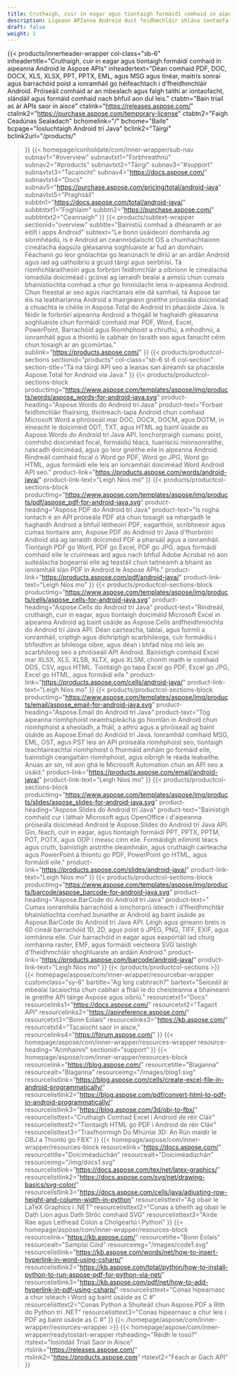 ```yaml
---
title: Cruthaigh, cuir in eagar agus tiontaigh formáidí comhaid in aipeanna Android
description: Ligeann APIanna Android duit feidhmchláir shlána iontaofa a fhorbairt le haghaidh Android chun PDFanna, doiciméid focal, scarbhileoga, láithreoireachtaí, barrachóid agus ríomhphoist a phróiseáil.
draft: false
weight: 1
---
```

{{< products/innerheader-wrapper col-class="sb-6"
  inheadertitle="Cruthaigh, cuir in eagar agus tiontaigh formáidí comhaid in aipeanna Android le Aspose APIs"
  inheadertext="Déan comhaid PDF, DOC, DOCX, XLS, XLSX, PPT, PPTX, EML, agus MSG agus línéar, maitrís sonraí agus barrachóid poist a ionramháil go héifeachtach i d’fheidhmchláir Android. Próiseáil comhaid ar an mbealach agus faigh taithí ar iontaofacht, slándáil agus formáid comhaid nach bhfuil aon dul leis."
  ctabtn="Bain triail as ár APIs saor in aisce"
  ctalink="https://releases.aspose.com/"
  ctalink2="https://purchase.aspose.com/temporary-license"
  ctabtn2="Faigh Ceadúnas Sealadach"
  bchomelink="/"
  bchome="Baile"
  bcpage="Íosluchtaigh Android trí Java"
  bclink2="Táirgí"
  bclink2url="/products/"
>}}
  {{< homepage/conholdate/com/inner-wrapper/sub-nav 
subnav1="#overview"
subnavtxt1="Forbhreathnú" 
subnav2="#products"
subnavtxt2="Táirgí" 
subnav3="#support"
subnavtxt3="Tacaíocht" 
subnav4="https://docs.aspose.com/"
subnavtxt4="Docs" 
subnav5="https://purchase.aspose.com/pricing/total/android-java"
subnavtxt5="Praghsáil" 
subbtn1="https://docs.aspose.com/total/android-java/"
subbtntxt1="Foghlaim"
subbtn2="https://purchase.aspose.com/"
subbtntxt2="Ceannaigh"
>}}
   {{< products/subtext-wrapper
   sectionid="overview" 
   subtitle="Bainistiú comhad a dhéanamh ar an eitilt i apps Android"
   subtext="Le bonn úsáideoirí domhanda ag síormhéadú, is é Android an ceannródaíocht OS a chumhachtaíonn cineálacha éagsúla gléasanna soghluaiste ar fud an domhain. Féachann go leor gnólachtaí go leanúnach le díriú ar an ardán Android agus iad ag uathoibriú a gcuid táirgí agus seirbhísí. Tá ríomhchláraitheoirí agus forbróirí feidhmchlár a oibríonn le cineálacha iomadúla doiciméad i gcónaí ag iarraidh bealaí a aimsiú chun cumais bhainistíochta comhad a chur go hinniúlacht lena n-aipeanna Android. Chun freastal ar seo agus riachtanais eile dá samhail, tá Aspose tar éis na leabharlanna Android a thairgeann gnéithe próiseála doiciméad a chuachta le chéile in Aspose.Total do Android trí phacáiste Java. Is féidir le forbróirí aipeanna Android a thógáil le haghaidh gléasanna soghluaiste chun formáidí comhaid mar PDF, Word, Excel, PowerPoint, Barrachóid agus Ríomhphoist a chruthú, a mhodhnú, a ionramháil agus a thiontú le cabhair ón tsraith seo agus fanacht céim chun tosaigh ar an gcomórtas."
   sublink="https://products.aspose.com/"
>}} 
{{< products/productcol-sections
sectionid="products" 
col-class="sb-6 st-6 col-section"
section-title="Tá na táirgí API seo a leanas san áireamh sa phacáiste Aspose.Total for Android via Java:"
>}}
{{< products/productcol-sections-block
productimg="https://www.aspose.com/templates/aspose/img/products/words/aspose_words-for-android-java.svg"
product-heading="Aspose.Words do Android trí Java"
product-text="Forbair feidhmchláir fhairsing, thintreach-tapa Android chun comhaid Microsoft Word a phróiseáil mar DOC, DOCX, DOCM, agus DOTM, in éineacht le doiciméid ODT, TXT, agus HTML ag baint úsáide as Aspose.Words do Android trí Java API. Ionchorpraigh cumasc poist, comhshó doiciméad focal, formáidiú téacs, tuairisciú mionsonraithe, nascadh doiciméad, agus go leor gnéithe eile in aipeanna Android. Rindreáil comhaid focal ó Word go PDF, Word go JPG, Word go HTML, agus formáidí eile leis an ionramháil doiciméad Word Android API seo."
product-link="https://products.aspose.com/words/android-java/" 
product-link-text="Leigh Nios mo"
>}}
{{< products/productcol-sections-block
productimg="https://www.aspose.com/templates/aspose/img/products/pdf/aspose_pdf-for-android-java.svg"
product-heading="Aspose.PDF do Android trí Java"
product-text="Is rogha iontach é an API próiseála PDF atá chun tosaigh sa mhargadh le haghaidh Android a bhfuil léitheoirí PDF, eagarthóir, scríbhneoir agus cumas tiontaire ann, Aspose.PDF do Android trí Java d'fhorbróirí Android atá ag iarraidh doiciméid PDF a pharsáil agus a ionramháil. Tiontaigh PDF go Word, PDF go Excel, PDF go JPG, agus formáidí comhaid eile le cruinneas ard agus nach bhfuil Adobe Acrobat nó aon suiteálacha bogearraí eile ag teastáil chun taitneamh a bhaint as ionramháil slán PDF in Android le Aspose APIs."
product-link="https://products.aspose.com/pdf/android-java/" 
product-link-text="Leigh Nios mo"
>}}
{{< products/productcol-sections-block
productimg="https://www.aspose.com/templates/aspose/img/products/cells/aspose_cells-for-android-java.svg"
product-heading="Aspose.Cells do Android trí Java"
product-text="Rindreáil, cruthaigh, cuir in eagar, agus tiontaigh doiciméid Microsoft Excel in aipeanna Android ag baint úsáide as Aspose.Cells ardfheidhmíochta do Android trí Java API. Déan cairteacha, táblaí, agus foirmlí a ionramháil, criptigh agus díchriptigh scarbhileoga, cuir formáidiú i bhfeidhm ar bhileoga oibre, agus déan i bhfad níos mó leis an scarbhileog seo a phróiseáil API Android. Bainistigh comhaid Excel mar XLSX, XLS, XLSB, XLTX, agus XLSM, chomh maith le comhaid ODS, CSV, agus HTML. Tiontaigh go tapa Excel go PDF, Excel go JPG, Excel go HTML, agus formáidí eile."
product-link="https://products.aspose.com/cells/android-java/" 
product-link-text="Leigh Nios mo"
>}}
{{< products/productcol-sections-block
productimg="https://www.aspose.com/templates/aspose/img/products/email/aspose_email-for-android-java.svg"
product-heading="Aspose.Email do Android trí Java"
product-text="Tóg aipeanna ríomhphoist neamhspleácha go hiomlán in Android chun ríomhphoist a sheoladh, a fháil, a athrú agus a phróiseáil ag baint úsáide as Aspose.Email do Android trí Java. Ionramháil comhaid MSG, EML, OST, agus PST leis an API próiseála ríomhphoist seo, tiontaigh teachtaireachtaí ríomhphoist ó fhormáid amháin go formáid eile, bainistigh ceangaltáin ríomhphoist, agus oibrigh le réada leabaithe. Anuas air sin, níl aon ghá le Microsoft Automation chun an API seo a úsáid."
product-link="https://products.aspose.com/email/android-java/" 
product-link-text="Leigh Nios mo"
>}}
{{< products/productcol-sections-block
productimg="https://www.aspose.com/templates/aspose/img/products/slides/aspose_slides-for-android-java.svg"
product-heading="Aspose.Slides do Android trí Java"
product-text="Bainistigh comhaid cur i láthair Microsoft agus OpenOffice i d'aipeanna próiseála doiciméad Android le Aspose.Slides do Android trí Java API. Gin, féach, cuir in eagar, agus tiontaigh formáidí PPT, PPTX, PPTM, POT, POTX, agus ODP i measc cinn eile. Formáidigh eilimintí téacs agus cruth, bainistigh aistrithe sleamhnáin, agus cruthaigh cairteacha agus PowerPoint á thiontú go PDF, PowerPoint go HTML, agus formáidí eile."
product-link="https://products.aspose.com/slides/android-java/" 
product-link-text="Leigh Nios mo"
>}}
{{< products/productcol-sections-block
productimg="https://www.aspose.com/templates/aspose/img/products/barcode/aspose_barcode-for-android-java.svg"
product-heading="Aspose.BarCode do Android trí Java"
product-text=" Cumas ionramhála barrachóid a ionchorprú isteach i d’fheidhmchláir bhainistíochta comhad bunaithe ar Android ag baint úsáide as Aspose.BarCode do Android trí Java API. Léigh agus gineann breis is 60 cineál barrachóid 1D, 2D, agus poist ó JPEG, PNG, TIFF, EXIF, agus íomhánna eile. Cuir barrachóid in eagar agus easpórtáil iad chuig íomhánna raster, EMF, agus formáidí veicteora SVG laistigh d'fheidhmchláir shoghluaiste an ardáin Android."
product-link="https://products.aspose.com/barcode/android-java/" 
product-link-text="Leigh Nios mo"
>}} 
{{< /products/productcol-sections >}}
{{< homepage/aspose/com/inner-wrapper/resourcebar-wrapper
customclass="sy-6"
bartitle="Ag lorg cabhrach?"
bartext="Seiceáil ár mbealaí tacaíochta chun cabhair a fháil le do cheisteanna a bhaineann le gnéithe API táirge Aspose agus oibriú."
resourcetxt1="Docs"
resourcelinks1="https://docs.aspose.com/"
resourcetxt2="Tagairt API"
resourcelinks2="https://apireference.aspose.com/"
resourcetxt3="Bonn Eolais"
resourcelinks3="https://kb.aspose.com/"
resourcetxt4="Tacaíocht saor in aisce,"
resourcelinks4="https://forum.aspose.com/"
>}}
{{< homepage/aspose/com/inner-wrapper/resources-wrapper
resource-heading="Acmhainní"
sectionid="support"
>}}
{{< homepage/aspose/com/inner-wrapper/resources-block
resourcelink="https://blog.aspose.com/"
resourcetitle="Blaganna"
resourcealt="Blaganna"
resourceimg="/images/blog1.svg"
resourcelistlink="https://blog.aspose.com/cells/create-excel-file-in-android-programmatically/"
resourcelistlink2="https://blog.aspose.com/pdf/convert-html-to-pdf-in-android-programmatically/"
resourcelistlink3="https://blog.aspose.com/3d/obj-to-fbx/"
resourcelisttext="Cruthaigh Comhad Excel i Android de réir Cláir"
resourcelisttext2="Tiontaigh HTML go PDF i Android de réir Cláir"
resourcelisttext3="Trasfhoirmigh Do Mhúnlaí 3D: An Rún maidir le OBJ a Thiontú go FBX"
>}}
{{< homepage/aspose/com/inner-wrapper/resources-block
resourcelink="https://docs.aspose.com/"
resourcetitle="Doiciméadúchán"
resourcealt="Doiciméadúchán"
resourceimg="/img/docs1.svg"
resourcelistlink="https://docs.aspose.com/tex/net/latex-graphics/"
resourcelistlink2="https://docs.aspose.com/svg/net/drawing-basics/svg-color/"
resourcelistlink3="https://docs.aspose.com/cells/java/adjusting-row-height-and-column-width-in-python"
resourcelisttext="Ag obair le LaTeX Graphics i .NET"
resourcelisttext2="Conas a bheith ag obair le Dath Líon agus Dath Stróc comhaid SVG"
resourcelisttext3="Airde Rae agus Leithead Colún a Choigeartú i Python"
>}}
{{< homepage/aspose/com/inner-wrapper/resources-block
resourcelink="https://kb.aspose.com/"
resourcetitle="Bonn Eolais"
resourcealt="Samplaí Cóid"
resourceimg="/images/code1.svg"
resourcelistlink="https://kb.aspose.com/words/net/how-to-insert-hyperlink-in-word-using-csharp/"
resourcelistlink2="https://kb.aspose.com/total/python/how-to-install-python-to-run-aspose-pdf-for-python-via-net/"
resourcelistlink3="https://kb.aspose.com/pdf/net/how-to-add-hyperlink-in-pdf-using-csharp/"
resourcelisttext="Conas hipearnasc a chur isteach i Word ag baint úsáide as C #"
resourcelisttext2="Conas Python a Shuiteáil chun Aspose.PDF a Rith do Python trí .NET"
resourcelisttext3="Conas hipearnasc a chur leis i PDF ag baint úsáide as C #"
>}}
{{< /homepage/aspose/com/inner-wrapper/resources-wrapper >}}
{{< homepage/aspose/com/inner-wrapper/readytostart-wrapper
rtsheading="Réidh le tosú?"
rtstext="Íoslódáil Triail Saor in Aisce"
rtslink="https://releases.aspose.com/"
rtslink2="https://products.aspose.com"
rtstext2="Féach ar Gach API"
>}}
